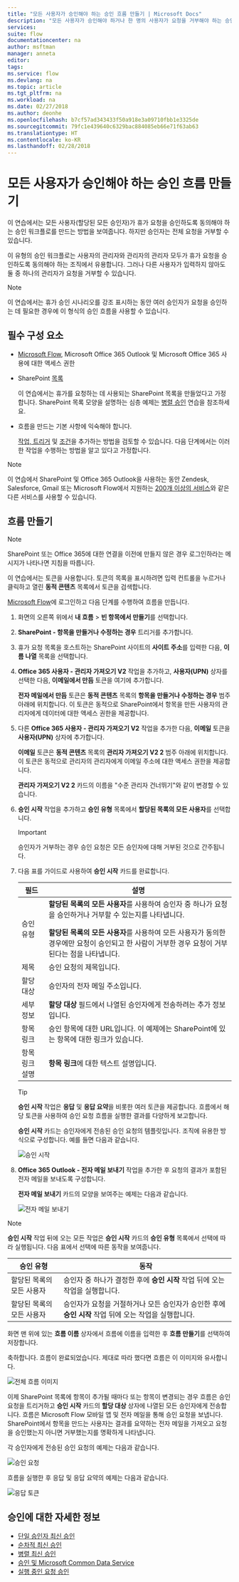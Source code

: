 ```yaml
---
title: "모든 사용자가 승인해야 하는 승인 흐름 만들기 | Microsoft Docs"
description: "모든 사용자가 승인해야 하거나 한 명의 사용자가 요청을 거부해야 하는 승인 흐름을 만듭니다."
services: 
suite: flow
documentationcenter: na
author: msftman
manager: anneta
editor: 
tags: 
ms.service: flow
ms.devlang: na
ms.topic: article
ms.tgt_pltfrm: na
ms.workload: na
ms.date: 02/27/2018
ms.author: deonhe
ms.openlocfilehash: b7cf57ad343433f50a918e3a09710fbb1e3325de
ms.sourcegitcommit: 79fc1e439640c6329bac884085eb66e71f63ab63
ms.translationtype: HT
ms.contentlocale: ko-KR
ms.lasthandoff: 02/28/2018
---
```

# <a name="create-an-approval-flow-that-requires-everyone-to-approve"></a>모든 사용자가 승인해야 하는 승인 흐름 만들기

이 연습에서는 모든 사용자(할당된 모든 승인자)가 휴가 요청을 승인하도록 동의해야 하는 승인 워크플로를 만드는 방법을 보여줍니다. 하지만 승인자는 전체 요청을 거부할 수 있습니다.

이 유형의 승인 워크플로는 사용자의 관리자와 관리자의 관리자 모두가 휴가 요청을 승인하도록 동의해야 하는 조직에서 유용합니다. 그러나 다른 사용자가 입력하지 않아도 둘 중 하나의 관리자가 요청을 거부할 수 있습니다.

> [!NOTE]
> 이 연습에서는 휴가 승인 시나리오를 강조 표시하는 동안 여러 승인자가 요청을 승인하는 데 필요한 경우에 이 형식의 승인 흐름을 사용할 수 있습니다.
>
>

## <a name="prerequisites"></a>필수 구성 요소

* [Microsoft Flow](https://flow.microsoft.com), Microsoft Office 365 Outlook 및 Microsoft Office 365 사용에 대한 액세스 권한
* SharePoint [목록](https://support.office.com/article/SharePoint-lists-I-An-introduction-f11cd5fe-bc87-4f9e-9bfe-bbd87a22a194)

    이 연습에서는 휴가를 요청하는 데 사용되는 SharePoint 목록을 만들었다고 가정합니다. SharePoint 목록 모양을 설명하는 심층 예제는 [병렬 승인](parallel-modern-approvals.md) 연습을 참조하세요.
* 흐름을 만드는 기본 사항에 익숙해야 합니다.

    [작업, 트리거](multi-step-logic-flow.md#add-another-action) 및 [조건](add-condition.md)을 추가하는 방법을 검토할 수 있습니다. 다음 단계에서는 이러한 작업을 수행하는 방법을 알고 있다고 가정합니다.

> [!NOTE]
> 이 연습에서 SharePoint 및 Office 365 Outlook을 사용하는 동안 Zendesk, Salesforce, Gmail 또는 Microsoft Flow에서 지원하는 [200개 이상의 서비스](https://flow.microsoft.com/connectors/)와 같은 다른 서비스를 사용할 수 있습니다.
>
>

## <a name="create-the-flow"></a>흐름 만들기

> [!NOTE]
> SharePoint 또는 Office 365에 대한 연결을 이전에 만들지 않은 경우 로그인하라는 메시지가 나타나면 지침을 따릅니다.
>
>

이 연습에서는 토큰을 사용합니다. 토큰의 목록을 표시하려면 입력 컨트롤을 누르거나 클릭하고 열린 **동적 콘텐츠** 목록에서 토큰을 검색합니다.

[Microsoft Flow](https://flow.microsoft.com)에 로그인하고 다음 단계를 수행하여 흐름을 만듭니다.

1. 화면의 오른쪽 위에서 **내 흐름** > **빈 항목에서 만들기**를 선택합니다.
1. **SharePoint - 항목을 만들거나 수정하는 경우** 트리거를 추가합니다.
1. 휴가 요청 목록을 호스트하는 SharePoint 사이트의 **사이트 주소**를 입력한 다음, **이름 나열** 목록을 선택합니다.
1. **Office 365 사용자 - 관리자 가져오기 V2** 작업을 추가하고, **사용자(UPN)** 상자를 선택한 다음, **이메일에서 만듬** 토큰을 여기에 추가합니다.

    **전자 메일에서 만듬** 토큰은 **동적 콘텐츠** 목록의 **항목을 만들거나 수정하는 경우** 범주 아래에 위치합니다. 이 토큰은 동적으로 SharePoint에서 항목을 만든 사용자의 관리자에게 데이터에 대한 액세스 권한을 제공합니다.

1. 다른 **Office 365 사용자 - 관리자 가져오기 V2** 작업을 추가한 다음, **이메일** 토큰을 **사용자(UPN)** 상자에 추가합니다.

    **이메일** 토큰은 **동적 콘텐츠** 목록의 **관리자 가져오기 V2 2** 범주 아래에 위치합니다. 이 토큰은 동적으로 관리자의 관리자에게 이메일 주소에 대한 액세스 권한을 제공합니다.

    **관리자 가져오기 V2 2** 카드의 이름을 "수준 관리자 건너뛰기"와 같이 변경할 수 있습니다.
1. **승인 시작** 작업을 추가하고 **승인 유형** 목록에서 **할당된 목록의 모든 사용자**를 선택합니다.

   > [!IMPORTANT]
   > 승인자가 거부하는 경우 승인 요청은 모든 승인자에 대해 거부된 것으로 간주됩니다.
   >
   >
1. 다음 표를 가이드로 사용하여 **승인 시작** 카드를 완료합니다.

   | 필드 | 설명 |
   | --- | --- |
   |  승인 유형 |**할당된 목록의 모든 사용자**를 사용하여 승인자 중 하나가 요청을 승인하거나 거부할 수 있는지를 나타냅니다. </p>**할당된 목록의 모든 사용자**를 사용하여 모든 사용자가 동의한 경우에만 요청이 승인되고 한 사람이 거부한 경우 요청이 거부된다는 점을 나타냅니다. |
   |  제목 |승인 요청의 제목입니다. |
   |  할당 대상 |승인자의 전자 메일 주소입니다. |
   |  세부 정보 |**할당 대상** 필드에서 나열된 승인자에게 전송하려는 추가 정보입니다. |
   |  항목 링크 |승인 항목에 대한 URL입니다. 이 예제에는 SharePoint에 있는 항목에 대한 링크가 있습니다. |
   |  항목 링크 설명 |**항목 링크**에 대한 텍스트 설명입니다. |

   > [!TIP]
   > **승인 시작** 작업은 **응답** 및 **응답 요약**을 비롯한 여러 토큰을 제공합니다. 흐름에서 해당 토큰을 사용하여 승인 요청 흐름을 실행한 결과를 다양하게 보고합니다.
   >
   >

    **승인 시작** 카드는 승인자에게 전송된 승인 요청의 템플릿입니다. 조직에 유용한 방식으로 구성합니다. 예를 들면 다음과 같습니다.

    ![승인 시작](media/all-assigned-must-approve/start-an-approval-card.png)

1. **Office 365 Outlook - 전자 메일 보내기** 작업을 추가한 후 요청의 결과가 포함된 전자 메일을 보내도록 구성합니다.

    **전자 메일 보내기** 카드의 모양을 보여주는 예제는 다음과 같습니다.

    ![전자 메일 보내기](media/all-assigned-must-approve/send-an-email-card.png)

> [!NOTE]
> **승인 시작** 작업 뒤에 오는 모든 작업은 **승인 시작** 카드의 **승인 유형** 목록에서 선택에 따라 실행됩니다. 다음 표에서 선택에 따른 동작을 보여줍니다.
>
>

| 승인 유형 | 동작 |
| --- | --- |
| 할당된 목록의 모든 사용자 |승인자 중 하나가 결정한 후에 **승인 시작** 작업 뒤에 오는 작업을 실행합니다. |
| 할당된 목록의 모든 사용자 |승인자가 요청을 거절하거나 모든 승인자가 승인한 후에 **승인 시작** 작업 뒤에 오는 작업을 실행합니다. |

화면 맨 위에 있는 **흐름 이름** 상자에서 흐름에 이름을 입력한 후 **흐름 만들기**를 선택하여 저장합니다.

축하합니다. 흐름이 완료되었습니다. 제대로 따라 했다면 흐름은 이 이미지와 유사합니다.

![전체 흐름 이미지](media/all-assigned-must-approve/overall-flow.png)

이제 SharePoint 목록에 항목이 추가될 때마다 또는 항목이 변경되는 경우 흐름은 승인 요청을 트리거하고 **승인 시작** 카드의 **할당 대상** 상자에 나열된 모든 승인자에게 전송합니다. 흐름은 Microsoft Flow 모바일 앱 및 전자 메일을 통해 승인 요청을 보냅니다. SharePoint에서 항목을 만드는 사용자는 결과를 요약하는 전자 메일을 가져오고 요청을 승인했는지 아니면 거부했는지를 명확하게 나타냅니다.

각 승인자에게 전송된 승인 요청의 예제는 다음과 같습니다.

![승인 요청](media/all-assigned-must-approve/approval-request.png)

흐름을 실행한 후 응답 및 응답 요약의 예제는 다음과 같습니다.

![응답 토큰](media/all-assigned-must-approve/response-output.png)

## <a name="learn-more-about-approvals"></a>승인에 대한 자세한 정보

* [단일 승인자 최신 승인](modern-approvals.md)
* [순차적 최신 승인](sequential-modern-approvals.md)
* [병렬 최신 승인](parallel-modern-approvals.md)
* [승인 및 Microsoft Common Data Service](common-data-model-approve.md)
* [실행 중인 요청 승인](mobile-approvals.md)
